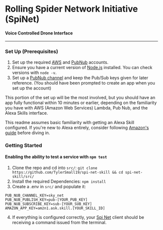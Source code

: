 # Rolling Spider Network Initiative (SpiNet)
#### Voice Controlled Drone Interface
-------------------------------
### Set Up (Prerequisites)
1. Set up the required [AWS](https://aws.amazon.com/account/) and [PubNub](https://admin.pubnub.com/#/register?pi_visitorid=219166828&psc=WC-Tracking&pt=wc-tracking) accounts.
2. Ensure you have a current version of [Node.js](https://nodejs.org/en/download/) installed. You can check versions with `node -v`.
3. Set up a [PubNub channel](https://admin.pubnub.com/#/register?pi_visitorid=219166828&psc=WC-Tracking&pt=wc-tracking) and keep the Pub/Sub keys given for later reference. (You should have been prompted to create an app when you set up the account)

This portion of the set up will be the most involved, but you should have an app fully functional within 10 minutes or earlier, depending on the familiarity you have with AWS (Amazon Web Services) Lambda, Pub Nub, and the Alexa Skills interface.

This readme assumes basic familiarity with getting an Alexa Skill configured. If you're new to Alexa entirely, consider following [Amazon's guide](https://developer.amazon.com/public/solutions/alexa/alexa-skills-kit/alexa-skill-tutorial) before diving in.
### Getting Started
#### Enabling the ability to test a service with `npm test`
1. Clone the repo and cd into `src/`: `git clone https://github.com/TylerSmall19/spi-net-skill && cd spi-net-skill/src/`
2. Install the required Dependencies: `npm install`
3. Create a .env in `src/` and populate it:
```
PUB_NUB_CHANNEL_KEY=sky_net
PUB_NUB_PUBLISH_KEY=pub-[YOUR_PUB_KEY]
PUB_NUB_SUBSCRIBE_KEY=sub-[YOUR_SUB_KEY]
AMAZON_APP_KEY=amzn1.ask.skill.[YOUR_SKILL_ID]
```
4. If everything is configured correctly, your [Spi Net](https://github.com/TylerSmall19/spi-net) client should be receiving a command issued from the terminal.
